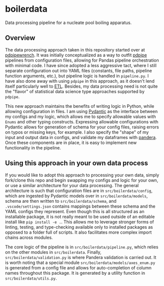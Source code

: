 # boilerdata

Data processing pipeline for a nucleate pool boiling apparatus.

## Overview

The data processing approach taken in this repository started over at [pdpipewrench](https://github.com/blakeNaccarato/pdpipewrench). It was initially conceptualized as a way to outfit [pdpipe](https://github.com/pdpipe/pdpipe) pipelines from configuration files, allowing for Pandas pipeline orchestration with minimal code. I have since adopted a less aggressive tact, where I still separate configuration out into YAML files (constants, file paths, pipeline function arguments, etc.), but pipeline logic is handled in `pipeline.py`. I have also done away with using `pdpipe` in this approach, as it doesn't lend itself particularly well to [ETL](https://en.wikipedia.org/wiki/Extract,_transform,_load). Besides, my data processing need is not quite the "flavor" of statistical data science type approaches supported by `pdpipe`.

This new approach maintains the benefits of writing logic in Python, while allowing configuration in files. I am using [Pydantic](https://github.com/samuelcolvin/pydantic) as the interface between my configs and my logic, which allows me to specify allowable values with `Enums` and other typing constructs. Expressing allowable configurations with Pydantic allows for generation of schema for your config files, raising errors on typos or missing keys, for example. I also specify the "shape" of my input and output data in configs, and validate my dataframes with [pandera](https://github.com/pandera-dev/pandera). Once these components are in place, it is easy to implement new functionality in the pipeline.

## Using this approach in your own data process

If you would like to adopt this approach to processing your own data, simply fork/clone this repo and begin swapping my configs and logic for your own, or use a similar architecture for your data processing. The general architecture is such that configuration files are in `src/boilerdata/config`, which are ingested by Pydantic models over in `src/boilerdata/models`, schema are then written to `src/boilerdata/schema`, and `.vscode/settings.json` contains mappings between these schema and the YAML configs they represent. Even though this is all structured as an installable package, it is not really meant to be used outside of an editable install like `pip install -e .`. This allows me to leverage stronger forms of linting, testing, and type-checking available only to installed packages as opposed to a folder full of scripts. It also facilitates more complex import chains across modules.

The core logic of the pipeline is in `src/boilerdata/pipeline.py`, which relies on the other modules in `src/boilerdata`. Finally, `src/boilerdata/validation.py` is where Pandera validation is carried out. It is worth noting that a special module `src/boilerdata/models/axes_enum.py` is generated from a config file and allows for auto-completion of column names throughout this package. It is generated by a utility function in `src/boilerdata/utils.py`.
